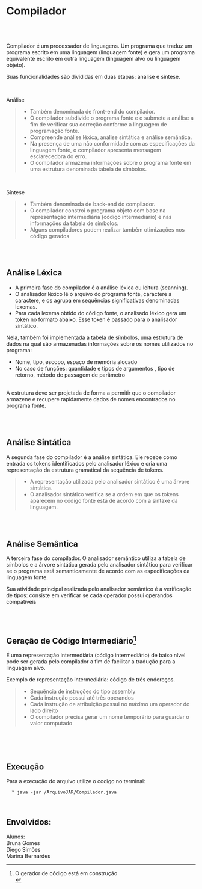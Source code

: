 Compilador
======
</br>

</br>

Compilador é um processador de linguagens. Um programa que traduz um programa escrito em uma linguagem (linguagem fonte) e gera um programa equivalente escrito em outra linguagem (linguagem alvo ou linguagem objeto). <br /> 

Suas funcionalidades são divididas em duas etapas: análise e síntese. <br />

</br>

Análise <br />
> * Também denominada de front-end do compilador. <br />
> * O compilador subdivide o programa fonte e o submete a análise a fim de verificar sua correção conforme a linguagem de programação fonte. <br />
> * Compreende análise léxica, análise sintática e análise semântica.  <br />
> * Na presença de uma não conformidade com as especificações da linguagem fonte, o compilador apresenta mensagem esclarecedora do erro. <br />
> * O compilador armazena informações sobre o programa fonte em uma estrutura denominada tabela de símbolos. <br />

</br>

Síntese <br />
> * Também denominada de back-end do compilador. <br />
> * O compilador constroi o programa objeto com base na representação intermediária (código intermediário) e nas informações da tabela de símbolos. <br />
> * Alguns compiladores podem realizar também otimizações nos código gerados <br />

</br>

</br>

Análise Léxica
------
* A primeira fase do compilador é a análise léxica ou leitura (scanning). <br />
* O analisador léxico lê o arquivo do programa fonte, caractere a caractere, e os agrupa em sequências significativas denominadas lexemas. <br />
* Para cada lexema obtido do código fonte, o analisado léxico gera um token no formato abaixo. Esse token é passado para o analisador sintático. <br />

Nela, também foi implementada a tabela de símbolos, uma estrutura de dados na qual são armazenadas informações sobre os nomes utilizados no programa: <br />
* Nome, tipo, escopo, espaço de memória alocado <br />
* No caso de funções: quantidade e tipos de argumentos , tipo de retorno, método de passagem de parâmetro <br /><br />

A estrutura deve ser projetada de forma a permitir que o compilador armazene e recupere rapidamente dados de nomes encontrados no programa fonte. <br />

</br>

</br>

Análise Sintática
------
A segunda fase do compilador é a análise sintática. Ele recebe como entrada os tokens identificados pelo analisador léxico e cria uma representação da estrutura gramatical da sequência de tokens. <br />
> * A representação utilizada pelo analisador sintático é uma árvore sintática. <br />
> * O analisador sintático verifica se a ordem em que os tokens aparecem no código fonte está de acordo com a sintaxe da linguagem. <br />

</br>
</br>

Análise Semântica
------
A terceira fase do compilador. O analisador semântico utiliza a tabela de símbolos e a árvore sintática gerada pelo analisador sintático para verificar se o programa está semanticamente de acordo com as especificações da linguagem fonte. <br />

Sua atividade principal realizada pelo analisador semântico é a verificação de tipos: consiste em verificar se cada operador possui operandos compatíveis <br />

</br>
</br>

Geração de Código Intermediário[^1]
------
É uma representação intermediária (código intermediário) de baixo nível pode ser gerada pelo compilador a fim de facilitar a tradução para a linguagem alvo. <br />

Exemplo de representação intermediária: código de três endereços. <br />
> * Sequência de instruções do tipo assembly <br />
> * Cada instrução possui até três operandos <br />
> * Cada instrução de atribuição possui no máximo um operador do lado direito <br />
> * O compilador precisa gerar um nome temporário para guardar o valor computado <br />

</br>
</br>
</br>

Execução
------
Para a execução do arquivo utilize o codigo no terminal:

```
  * java -jar /ArquivoJAR/Compilador.java
```
</br>

Envolvidos:
------
Alunos: <br />
Bruna Gomes <br />
Diego Simões <br />
Marina Bernardes <br />

[^1]: O gerador de código está em construção <br />

